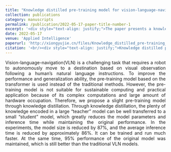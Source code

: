 ```yaml
---
title: "Knowledge distilled pre-training model for vision-language-navigation"
collection: publications
category: manuscripts
permalink: /publication/2022-05-17-paper-title-number-1
excerpt: '<div style="text-align: justify;">The paper presents a knowledge - distilled pre - training model for VLN. It shrinks model size and inference time, keeps 95% of the original performance, and outperforms baselines.</div>'
date: 2022-05-17
venue: 'Applied Intelligence'
paperurl: 'http://xiongyujie.cn/files/Knowledge_distilled_pre-training_model_for_vision-language-navigation.pdf'
citation: '<br/><div style="text-align: justify;">Knowledge distilled pre-training model for vision-language-navigation, B. Huang*, S. Zhang, J.-T. Huang, Y.-J. Yu, Z.-C. Shi and Y.-J. Xiong, Applied Intelligence, 2022, 53 (1): 5607–5619</div>'
---
```


<div style="text-align: justify;">Vision-language-navigation(VLN) is a challenging task that requires a robot to autonomously move to a destination based on visual observation following a human’s natural language instructions. To improve the performance and generalization ability, the pre-training model based on the transformer is used instead of the traditional methods. However, the pre-training model is not suitable for sustainable computing and practical application because of its complex computations and large amount of hardware occupation. Therefore, we propose a slight pre-training model through knowledge distillation. Through knowledge distillation, the plenty of knowledge encoded in a large “teacher” model can be well transferred to a small “student” model, which greatly reduces the model parameters and inference time while maintaining the original performance. In the experiments, the model size is reduced by 87%, and the average inference time is reduced by approximately 86%. It can be trained and run much faster. At the same time, 95% performance of the original model was maintained, which is still better than the traditional VLN models.</div>

<br/>
